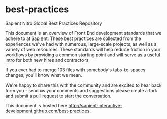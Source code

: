 best-practices
==============

Sapient Nitro Global Best Practices Repository

This document is an overview of Front End development standards that we adhere to at Sapient. These best practices are collected from the experiences we've had with numerous, large-scale projects, as well as a variety of web resources. These standards will help reduce friction in your workflows by providing a common starting point and will serve as a useful intro for both new hires and contractors.

If you ever had to merge 103 files with somebody's tabs-to-spaces changes, you'll know what we mean.

We're happy to share this with the community and are excited to hear back form you - send us your comments and suggestions please create a fork and submit a pull request to start the conversation.

This document is hosted here http://sapient-interactive-development.github.com/best-practices.
